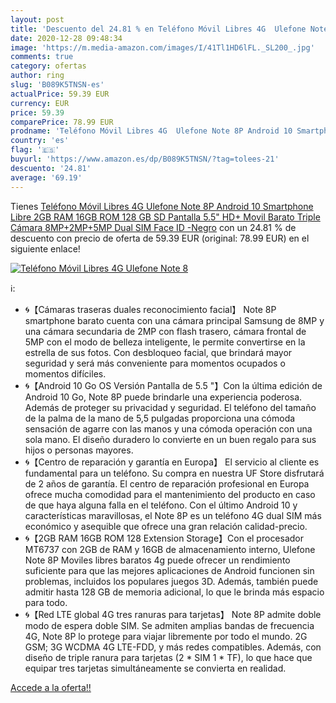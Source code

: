 ```yaml
---
layout: post
title: 'Descuento del 24.81 % en Teléfono Móvil Libres 4G  Ulefone Note 8'
date: 2020-12-28 09:48:34
image: 'https://m.media-amazon.com/images/I/41Tl1HD6lFL._SL200_.jpg'
comments: true
category: ofertas
author: ring
slug: 'B089K5TNSN-es'
actualPrice: 59.39 EUR
currency: EUR
price: 59.39
comparePrice: 78.99 EUR
prodname: 'Teléfono Móvil Libres 4G  Ulefone Note 8P Android 10 Smartphone Libre  2GB RAM 16GB ROM  128 GB SD   Pantalla 5.5" HD+ Movil Barato  Triple Cámara 8MP+2MP+5MP  Dual SIM  Face ID -Negro'
country: 'es'
flag: '🇪🇸'
buyurl: 'https://www.amazon.es/dp/B089K5TNSN/?tag=tolees-21'
descuento: '24.81'
average: '69.19'
---
```


Tienes [Teléfono Móvil Libres 4G  Ulefone Note 8P Android 10 Smartphone Libre  2GB RAM 16GB ROM  128 GB SD   Pantalla 5.5" HD+ Movil Barato  Triple Cámara 8MP+2MP+5MP  Dual SIM  Face ID -Negro](https://www.amazon.es/dp/B089K5TNSN/?tag=tolees-21) con un 24.81 % de descuento con precio de oferta de 59.39 EUR (original: 78.99 EUR) en el siguiente enlace!

[![Teléfono Móvil Libres 4G  Ulefone Note 8](https://m.media-amazon.com/images/I/41Tl1HD6lFL._SL200_.jpg)](https://www.amazon.es/dp/B089K5TNSN/?tag=tolees-21)

ℹ️:

- 🌀【Cámaras traseras duales reconocimiento facial】 Note 8P smartphone barato cuenta con una cámara principal Samsung de 8MP y una cámara secundaria de 2MP con flash trasero, cámara frontal de 5MP con el modo de belleza inteligente, le permite convertirse en la estrella de sus fotos. Con desbloqueo facial, que brindará mayor seguridad y será más conveniente para momentos ocupados o momentos difíciles.
- 🌀【Android 10 Go OS Versión Pantalla de 5.5 "】Con la última edición de Android 10 Go, Note 8P puede brindarle una experiencia poderosa. Además de proteger su privacidad y seguridad. El teléfono del tamaño de la palma de la mano de 5,5 pulgadas proporciona una cómoda sensación de agarre con las manos y una cómoda operación con una sola mano. El diseño duradero lo convierte en un buen regalo para sus hijos o personas mayores.
- 🌀【Centro de reparación y garantía en Europa】 El servicio al cliente es fundamental para un teléfono. Su compra en nuestra UF Store disfrutará de 2 años de garantía. El centro de reparación profesional en Europa ofrece mucha comodidad para el mantenimiento del producto en caso de que haya alguna falla en el teléfono. Con el último Android 10 y características maravillosas, el Note 8P es un teléfono 4G dual SIM más económico y asequible que ofrece una gran relación calidad-precio.
- 🌀【2GB RAM 16GB ROM 128 Extension Storage】Con el procesador MT6737 con 2GB de RAM y 16GB de almacenamiento interno, Ulefone Note 8P Moviles libres baratos 4g puede ofrecer un rendimiento suficiente para que las mejores aplicaciones de Android funcionen sin problemas, incluidos los populares juegos 3D. Además, también puede admitir hasta 128 GB de memoria adicional, lo que le brinda más espacio para todo.
- 🌀【Red LTE global 4G tres ranuras para tarjetas】 Note 8P admite doble modo de espera doble SIM. Se admiten amplias bandas de frecuencia 4G, Note 8P lo protege para viajar libremente por todo el mundo. 2G GSM; 3G WCDMA 4G LTE-FDD, y más redes compatibles. Además, con diseño de triple ranura para tarjetas (2 * SIM 1 * TF), lo que hace que equipar tres tarjetas simultáneamente se convierta en realidad.

[Accede a la oferta!!](https://www.amazon.es/dp/B089K5TNSN/?tag=tolees-21)

